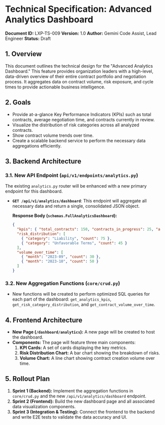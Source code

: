 # Technical Specification: Advanced Analytics Dashboard

**Document ID:** LXP-TS-009
**Version:** 1.0
**Author:** Gemini Code Assist, Lead Engineer
**Status:** Draft

## 1. Overview

This document outlines the technical design for the "Advanced Analytics Dashboard." This feature provides organization leaders with a high-level, data-driven overview of their entire contract portfolio and negotiation process. It aggregates data on contract volume, risk exposure, and cycle times to provide actionable business intelligence.

## 2. Goals

*   Provide at-a-glance Key Performance Indicators (KPIs) such as total contracts, average negotiation time, and contracts currently in review.
*   Visualize the distribution of risk categories across all analyzed contracts.
*   Show contract volume trends over time.
*   Create a scalable backend service to perform the necessary data aggregations efficiently.

## 3. Backend Architecture

### 3.1. New API Endpoint (`api/v1/endpoints/analytics.py`)

The existing `analytics.py` router will be enhanced with a new primary endpoint for this dashboard.

*   **`GET /api/v1/analytics/dashboard`**: This endpoint will aggregate all necessary data and return a single, consolidated JSON object.

    **Response Body (`schemas.FullAnalyticsDashboard`):**
    ```json
    {
      "kpis": { "total_contracts": 150, "contracts_in_progress": 25, "average_cycle_time_days": 8.5 },
      "risk_distribution": [
        { "category": "Liability", "count": 75 },
        { "category": "Unfavorable Terms", "count": 45 }
      ],
      "volume_over_time": [
        { "month": "2023-09", "count": 30 },
        { "month": "2023-10", "count": 50 }
      ]
    }
    ```

### 3.2. New Aggregation Functions (`core/crud.py`)

*   New functions will be created to perform optimized SQL queries for each part of the dashboard: `get_analytics_kpis`, `get_risk_category_distribution`, and `get_contract_volume_over_time`.

## 4. Frontend Architecture

*   **New Page (`/dashboard/analytics`):** A new page will be created to host the dashboard.
*   **Components:** The page will feature three main components:
    1.  **KPI Cards:** A set of cards displaying the key metrics.
    2.  **Risk Distribution Chart:** A bar chart showing the breakdown of risks.
    3.  **Volume Chart:** A line chart showing contract creation volume over time.

## 5. Rollout Plan

1.  **Sprint 1 (Backend):** Implement the aggregation functions in `core/crud.py` and the new `/api/v1/analytics/dashboard` endpoint.
2.  **Sprint 2 (Frontend):** Build the new dashboard page and all associated data visualization components.
3.  **Sprint 3 (Integration & Testing):** Connect the frontend to the backend and write E2E tests to validate the data accuracy and UI.
